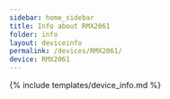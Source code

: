 ```yaml
---
sidebar: home_sidebar
title: Info about RMX2061
folder: info
layout: deviceinfo
permalink: /devices/RMX2061/
device: RMX2061
---
```

{% include templates/device_info.md %}
